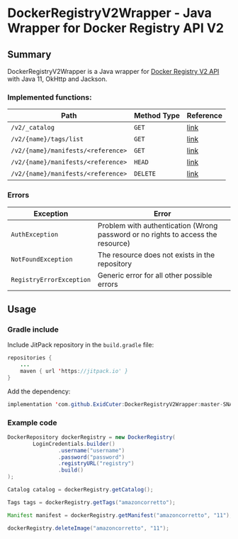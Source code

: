 # DockerRegistryV2Wrapper - Java Wrapper for Docker Registry API V2

## Summary

DockerRegistryV2Wrapper is a Java wrapper for [Docker Registry V2 API](https://docs.docker.com/registry/spec/api/) 
with Java 11, OkHttp and Jackson.

### Implemented functions:

| Path                             | Method Type | Reference                                                            |
|----------------------------------|-------------|----------------------------------------------------------------------|
| `/v2/_catalog`                   | `GET`         | [link](https://docs.docker.com/registry/spec/api/#catalog)           |
| `/v2/{name}/tags/list`           | `GET`         | [link](https://docs.docker.com/registry/spec/api/#tags)              |
|`/v2/{name}/manifests/<reference>`| `GET`         | [link](https://docs.docker.com/registry/spec/api/#manifest)          |
|`/v2/{name}/manifests/<reference>`| `HEAD`        | [link](https://docs.docker.com/registry/spec/api/#existing-manifests) |
|`/v2/{name}/manifests/<reference>`| `DELETE`      | [link](https://docs.docker.com/registry/spec/api/#deleting-an-image) |

### Errors

| Exception              | Error                                                                            |
|------------------------|----------------------------------------------------------------------------------|
| `AuthException`          | Problem with authentication (Wrong password or no rights to access the resource) |
| `NotFoundException`      | The resource does not exists in the repository                                   |
| `RegistryErrorException` | Generic error for all other possible errors                                      |

## Usage

### Gradle include
Include JitPack repository in the `build.gradle` file:
```java
repositories {
    ...
    maven { url 'https://jitpack.io' }
}
```

Add the dependency:

```java
implementation 'com.github.ExidCuter:DockerRegistryV2Wrapper:master-SNAPSHOT'
```

### Example code

```java
DockerRepository dockerRegistry = new DockerRegistry(
        LoginCredentials.builder()
                .username("username")
                .password("password")
                .registryURL("registry")
                .build()
);

Catalog catalog = dockerRegistry.getCatalog();

Tags tags = dockerRegistry.getTags("amazoncorretto");

Manifest manifest = dockerRegistry.getManifest("amazoncorretto", "11");

dockerRegistry.deleteImage("amazoncorretto", "11");
```
